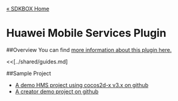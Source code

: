 [&#171; SDKBOX Home](http://sdkbox.com)

<h1>Huawei Mobile Services Plugin</h1>

##Overview
You can find [more information about this plugin here.](https://developer.huawei.com/)


<<[../shared/guides.md]


##Sample Project

* [A demo HMS project using cocos2d-x v3.x on github](https://github.com/sdkbox/sdkbox-sample-cpp317/tree/hms)
* [A creator demo project on github](https://github.com/sdkbox/sdkbox-sample-ccc200/tree/hms)
